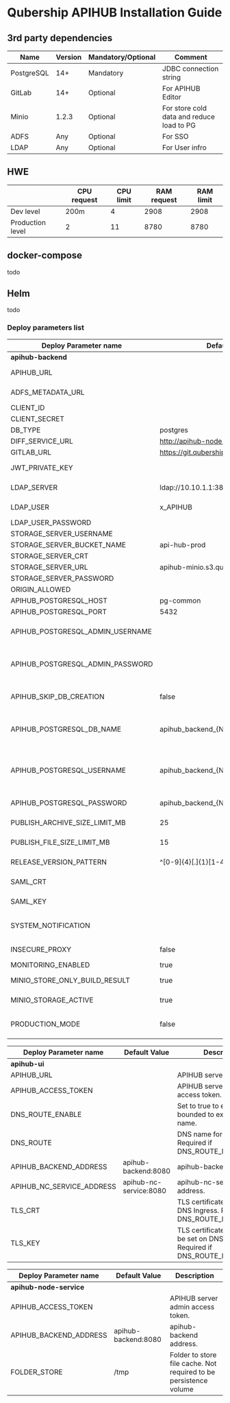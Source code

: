 # Qubership APIHUB Installation Guide

## 3rd party dependencies

| Name | Version | Mandatory/Optional | Comment |
| ---- | ------- |------------------- | ------- |
| PostgreSQL | 14+ | Mandatory | JDBC connection string |
| GitLab | 14+ | Optional | For APIHUB Editor |
| Minio | 1.2.3 | Optional | For store cold data and reduce load to PG |
| ADFS | Any | Optional | For SSO |
| LDAP | Any | Optional | For User infro |

## HWE

|     | CPU request | CPU limit | RAM request | RAM limit |
| --- | ----------- | --------- | ----------- | --------- |
| Dev level        | 200m | 4   | 2908 | 2908 |
| Production level | 2    | 11  | 8780 | 8780 |

## docker-compose

todo

## Helm

todo

### Deploy parameters list

| Deploy Parameter name | Default Value | Description |
| --- | --- | --- |
| **apihub-backend** |     |     |
| APIHUB_URL |     | APIHUB server URL. Autogenerated if empty |
| ADFS_METADATA_URL |     | ADFS metadata URL. Required for SSO integration |
| CLIENT_ID |     | For Gitlab integration. Provided by IT |
| CLIENT_SECRET |     | For Gitlab integration. Provided by IT |
| DB_TYPE | postgres |     |
| DIFF_SERVICE_URL | <http://apihub-node-service:3000> |     |
| GITLAB_URL | <https://git.qubership.com> |     |
| JWT_PRIVATE_KEY |     | Self generated private PKCS#8 private key in base64 encode format. |
| LDAP_SERVER | ldap://10.10.1.1:389 | LDAP server URL. Required for LDAP integration for getting user info by login |
| LDAP_USER | x_APIHUB | LDAP User used for connecting to LDAP server |
| LDAP_USER_PASSWORD |     | Password for LDAP User |
| STORAGE_SERVER_USERNAME |     | Access Key ID from Minio S3 storage |
| STORAGE_SERVER_BUCKET_NAME | api-hub-prod | Bucket name in Minio S3 storage |
| STORAGE_SERVER_CRT |     | Certificate for accessing Minio S3 storage |
| STORAGE_SERVER_URL | apihub-minio.s3.qubership.com | Minio endpoint for client connection |
| STORAGE_SERVER_PASSWORD |     | Secret key for Minio S3 storage |
| ORIGIN_ALLOWED |     |     |
| APIHUB_POSTGRESQL_HOST | pg-common | PG host |
| APIHUB_POSTGRESQL_PORT | 5432 | PG port |
| APIHUB_POSTGRESQL_ADMIN_USERNAME |  | Admin user for APIHUB_POSTGRESQL_HOST cluster. Required for apihub database creation  |
| APIHUB_POSTGRESQL_ADMIN_PASSWORD |  | Password for APIHUB_POSTGRESQL_ADMIN_USERNAME for APIHUB_POSTGRESQL_HOST cluster. Required for apihub database creation |
| APIHUB_SKIP_DB_CREATION | false | Flag for skipping auto database creation. Is true - manual database precreation required |
| APIHUB_POSTGRESQL_DB_NAME | apihub_backend_{NAMESPACE}_db | Logical database in PG cluster for APIHUB. If APIHUB_SKIP_DB_CREATION=false - the database will be created automatically. Otherwise manual pre-creation required |
| APIHUB_POSTGRESQL_USERNAME | apihub_backend_{NAMESPACE}_admin | User for APIHUB_POSTGRESQL_DB_NAME database. If APIHUB_SKIP_DB_CREATION=false - the user will be created automatically. Otherwise manual pre-creation required |
| APIHUB_POSTGRESQL_PASSWORD | apihub_backend_{NAMESPACE}_password | Password for APIHUB_POSTGRESQL_USERNAME user. |
| PUBLISH_ARCHIVE_SIZE_LIMIT_MB | 25  | Limit for uploaded package size in order to avoid OOM |
| PUBLISH_FILE_SIZE_LIMIT_MB | 15  | Limit for uploaded file (inside package) size in order to avoid OOM |
| RELEASE_VERSION_PATTERN | ^\[0-9\]{4}\[.\]{1}\[1-4\]{1}$ | Regex pattern for releases names validation. |
| SAML_CRT |     | Self singed certificate in base64 encode format. |
| SAML_KEY |     | Self created private key in base64 encoded format |
| SYSTEM_NOTIFICATION |     | If set - footer with this text is shown for alll APIHUB users in APIHUB UI. Designed for maintenance windows. |
| INSECURE_PROXY | false | Set to true to enable apihub playground work without authtorization. |
| MONITORING_ENABLED | true | Set to true to enable Prometheus metrics |
| MINIO_STORE_ONLY_BUILD_RESULT | true | Set to true to store only build results in S3 storage |
| MINIO_STORAGE_ACTIVE | true | Set to true to enable S3 integration. Used for store cold data |
| PRODUCTION_MODE | false | Enables production mode - login under local apihub users is prohibited in this mode |

| Deploy Parameter name | Default Value | Description |
| --- | --- | --- |
| **apihub-ui** |     |     |
| APIHUB_URL |     | APIHUB server URL. |
| APIHUB_ACCESS_TOKEN |     | APIHUB server admin access token. |
| DNS_ROUTE_ENABLE |     | Set to true to enable Ingress bounded to external DNS name. |
| DNS_ROUTE |     | DNS name for Ingress. Required if DNS_ROUTE_ENABLE=true. |
| APIHUB_BACKEND_ADDRESS | apihub-backend:8080 | apihub-backend address. |
| APIHUB_NC_SERVICE_ADDRESS | apihub-nc-service:8080 | apihub-nc-service address. |
| TLS_CRT |     | TLS certificate to be set on DNS Ingress. Required if DNS_ROUTE_ENABLE=true |
| TLS_KEY |     | TLS certificate puplic key to be set on DNS Ingress. Required if DNS_ROUTE_ENABLE=true" |


| Deploy Parameter name | Default Value | Description |
| --- | --- | --- |
| **apihub-node-service** |     |     |
| APIHUB_ACCESS_TOKEN |     | APIHUB server admin access token. |
| APIHUB_BACKEND_ADDRESS | apihub-backend:8080 | apihub-backend address. |
| FOLDER_STORE | /tmp | Folder to store file cache. Not required to be persistence volume |